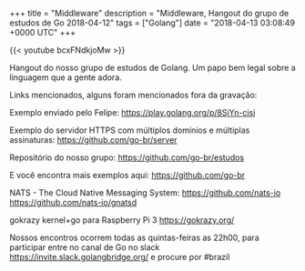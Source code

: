 +++
title = "Middleware"
description = "Middleware, Hangout do grupo de estudos de Go 2018-04-12"
tags = ["Golang"]
date = "2018-04-13 03:08:49 +0000 UTC"
+++

{{< youtube bcxFNdkjoMw >}}

Hangout do nosso grupo de estudos de Golang.
Um papo bem legal sobre a linguagem que a gente adora.

Links mencionados, alguns foram mencionados fora da gravação:

Exemplo enviado pelo Felipe:
https://play.golang.org/p/8SjYn-cisj

Exemplo do servidor HTTPS com múltiplos domínios e múltiplas assinaturas:
https://github.com/go-br/server

Repositório do nosso grupo:
https://github.com/go-br/estudos

E você encontra mais exemplos aqui:
https://github.com/go-br

NATS - The Cloud Native Messaging System:
https://github.com/nats-io
https://github.com/nats-io/gnatsd

gokrazy kernel+go para Raspberry Pi 3
https://gokrazy.org/

Nossos encontros ocorrem todas as quintas-feiras as 22h00, para participar entre no canal de Go no slack https://invite.slack.golangbridge.org/ e procure por #brazil